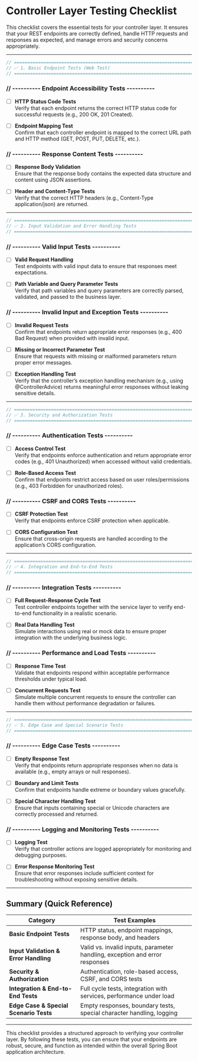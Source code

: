 # Controller Layer Testing Checklist

This checklist covers the essential tests for your controller layer. It ensures that your REST endpoints are correctly defined, handle HTTP requests and responses as expected, and manage errors and security concerns appropriately.

---

```java
// =========================================================================
// ✅ 1. Basic Endpoint Tests (Web Test)
// =========================================================================
```

### // ---------- Endpoint Accessibility Tests ----------

- [ ] **HTTP Status Code Tests**  
       Verify that each endpoint returns the correct HTTP status code for successful requests (e.g., 200 OK, 201 Created).

- [ ] **Endpoint Mapping Test**  
       Confirm that each controller endpoint is mapped to the correct URL path and HTTP method (GET, POST, PUT, DELETE, etc.).

### // ---------- Response Content Tests ----------

- [ ] **Response Body Validation**  
       Ensure that the response body contains the expected data structure and content using JSON assertions.

- [ ] **Header and Content-Type Tests**  
       Verify that the correct HTTP headers (e.g., Content-Type application/json) are returned.

---

```java
// =========================================================================
// ✅ 2. Input Validation and Error Handling Tests
// =========================================================================
```

### // ---------- Valid Input Tests ----------

- [ ] **Valid Request Handling**  
       Test endpoints with valid input data to ensure that responses meet expectations.

- [ ] **Path Variable and Query Parameter Tests**  
       Verify that path variables and query parameters are correctly parsed, validated, and passed to the business layer.

### // ---------- Invalid Input and Exception Tests ----------

- [ ] **Invalid Request Tests**  
       Confirm that endpoints return appropriate error responses (e.g., 400 Bad Request) when provided with invalid input.

- [ ] **Missing or Incorrect Parameter Test**  
       Ensure that requests with missing or malformed parameters return proper error messages.

- [ ] **Exception Handling Test**  
       Verify that the controller’s exception handling mechanism (e.g., using @ControllerAdvice) returns meaningful error responses without leaking sensitive details.

---

```java
// =========================================================================
// ✅ 3. Security and Authorization Tests
// =========================================================================
```

### // ---------- Authentication Tests ----------

- [ ] **Access Control Test**  
       Verify that endpoints enforce authentication and return appropriate error codes (e.g., 401 Unauthorized) when accessed without valid credentials.

- [ ] **Role-Based Access Test**  
       Confirm that endpoints restrict access based on user roles/permissions (e.g., 403 Forbidden for unauthorized roles).

### // ---------- CSRF and CORS Tests ----------

- [ ] **CSRF Protection Test**  
       Verify that endpoints enforce CSRF protection when applicable.

- [ ] **CORS Configuration Test**  
       Ensure that cross-origin requests are handled according to the application’s CORS configuration.

---

```java
// =========================================================================
// ✅ 4. Integration and End-to-End Tests
// =========================================================================
```

### // ---------- Integration Tests ----------

- [ ] **Full Request-Response Cycle Test**  
       Test controller endpoints together with the service layer to verify end-to-end functionality in a realistic scenario.

- [ ] **Real Data Handling Test**  
       Simulate interactions using real or mock data to ensure proper integration with the underlying business logic.

### // ---------- Performance and Load Tests ----------

- [ ] **Response Time Test**  
       Validate that endpoints respond within acceptable performance thresholds under typical load.

- [ ] **Concurrent Requests Test**  
       Simulate multiple concurrent requests to ensure the controller can handle them without performance degradation or failures.

---

```java
// =========================================================================
// ✅ 5. Edge Case and Special Scenario Tests
// =========================================================================
```

### // ---------- Edge Case Tests ----------

- [ ] **Empty Response Test**  
       Verify that endpoints return appropriate responses when no data is available (e.g., empty arrays or null responses).

- [ ] **Boundary and Limit Tests**  
       Confirm that endpoints handle extreme or boundary values gracefully.

- [ ] **Special Character Handling Test**  
       Ensure that inputs containing special or Unicode characters are correctly processed and returned.

### // ---------- Logging and Monitoring Tests ----------

- [ ] **Logging Test**  
       Verify that controller actions are logged appropriately for monitoring and debugging purposes.

- [ ] **Error Response Monitoring Test**  
       Ensure that error responses include sufficient context for troubleshooting without exposing sensitive details.

---

## Summary (Quick Reference)

| Category                               | Test Examples                                                               |
| -------------------------------------- | --------------------------------------------------------------------------- |
| **Basic Endpoint Tests**               | HTTP status, endpoint mappings, response body, and headers                  |
| **Input Validation & Error Handling**  | Valid vs. invalid inputs, parameter handling, exception and error responses |
| **Security & Authorization**           | Authentication, role-based access, CSRF, and CORS tests                     |
| **Integration & End-to-End Tests**     | Full cycle tests, integration with services, performance under load         |
| **Edge Case & Special Scenario Tests** | Empty responses, boundary tests, special character handling, logging        |

---

This checklist provides a structured approach to verifying your controller layer. By following these tests, you can ensure that your endpoints are robust, secure, and function as intended within the overall Spring Boot application architecture.
